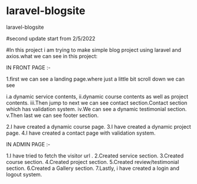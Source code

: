 # laravel-blogsite
 laravel-blogsite

#second update start from 2/5/2022


#In this project i am trying to make simple blog project using laravel and axios.what we can see in this project:

IN FRONT PAGE :-

1.first we can see a landing page.where just a little bit scroll down we can see 

i.a dynamic service contents,
ii.dynamic course contents as well as project contents.
iii.Then jump to next we can see contact section.Contact section which has validation system.
iv.We can see a dynamic testimonial section.
v.Then last we can see footer section.

2.I have created a dynamic course page.
3.I have created a dynamic project page.
4.I have created a contact page with validation system.

IN ADMIN PAGE :-

1.I have tried to fetch the visitor url .
2.Created service section.
3.Created course section.
4.Created project section.
5.Created review/testimonial section.
6.Created a Gallery section.
7.Lastly, i have created a login and logout system.





